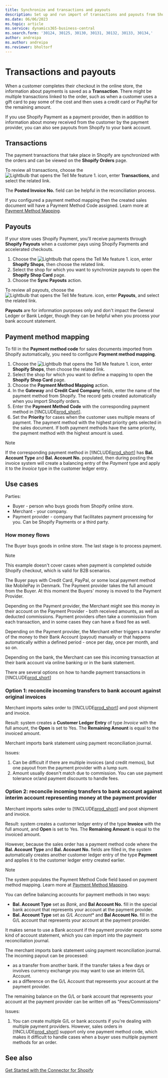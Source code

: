 ```yaml
---
title: Synchronize and transactions and payouts
description: Set up and run import of transactions and payouts from Shopify.
ms.date: 06/06/2023
ms.topic: article
ms.service: dynamics365-business-central
ms.search.form: '30124, 30125, 30130, 30131, 30132, 30133, 30134,'
author: andreipa
ms.author: andreipa
ms.reviewer: bholtorf
---
```


# <a name="transactions-and-payouts"></a>Transactions and payouts

When a customer completes their checkout in the online store, the information about payments is saved as a **Transaction**. There might be multiple transactions linked to the order, such as when a customer uses a gift card to pay some of the cost and then uses a credit card or PayPal for the remaining amount.

If you use Shopify Payment as a payment provider, then in addition to information about money received from the customer by the payment provider, you can also see payouts from Shopify to your bank account.

## <a name="transactions"></a>Transactions

The payment transactions that take place in Shopify are synchronized with the orders and can be viewed on the **Shopify Orders** page.

To review all transactions, choose the ![Lightbulb that opens the Tell Me feature 1.](../media/ui-search/search_small.png "Tell me what you want to do") icon, enter **Transactions**, and select the related link.

The **Posted Invoice No.** field can be helpful in the reconciliation process.

If you configured a payment method mapping then the created sales document will have a Payment Method Code assigned. Learn more at [Payment Method Mapping](#payment-method-mapping).

## <a name="payouts"></a>Payouts

If your store uses Shopify Payment, you'll receive payments through **Shopify Payouts** when a customer pays using Shopify Payments and accelerated checkouts.

1. Choose the ![Lightbulb that opens the Tell Me feature 1.](../media/ui-search/search_small.png "Tell me what you want to do") icon, enter **Shopify Shops**, then choose the related link.
2. Select the shop for which you want to synchronize payouts to open the **Shopify Shop Card** page.
3. Choose the **Sync Payouts** action.

To review all payouts, choose the ![Lightbulb that opens the Tell Me feature.](../media/ui-search/search_small.png "Tell me what you want to do") icon, enter **Payouts**, and select the related link.

**Payouts** are for information purposes only and don't impact the General Ledger or Bank Ledger, though they can be helpful when you process your bank account statement.

## <a name="payment-method-mapping"></a>Payment method mapping

To fill in the **Payment method code** for sales documents imported from Shopify automatically, you need to configure **Payment method mapping**.

1. Choose the ![Lightbulb that opens the Tell Me feature 1.](../media/ui-search/search_small.png "Tell me what you want to do") icon, enter **Shopify Shops**, then choose the related link.
2. Select the shop for which you want to define a mapping to open the **Shopify Shop Card** page.
3. Choose the **Payment Method Mapping** action.
4. In the **Gateway** and **Credit Card Company** fields, enter the name of the payment method from Shopify. The record gets created automatically when you import Shopify orders.
5. Enter the **Payment Method Code** with the corresponding payment method in [!INCLUDE[prod_short](../includes/prod_short.md)].
6. Set the **Priority** for cases when the customer uses multiple means of payment. The payment method with the highest priority gets selected in the sales document. If both payment methods have the same priority, the payment method with the highest amount is used.

> [!NOTE]  
> If the corresponding payment method in [!INCLUDE[prod_short](../includes/prod_short.md)] has **Bal. Account Type** and **Bal. Account No.** populated, then during posting the invoice system will create a balancing entry of the *Payment* type and apply it to the *Invoice* type in the customer ledger entry.

## <a name="use-cases"></a>Use cases
  
Parties:

* Buyer - person who buys goods from Shopify online store.
* Merchant - your company.
* Payment provider - company that facilitates payment processing for you. Can be Shopify Payments or a third party.

### <a name="how-money-flows"></a>How money flows

The Buyer buys goods in online store. The last stage is to process payment.

>[!NOTE]
> This example doesn't cover cases when payment is completed outside Shopify checkout, which is valid for B2B scenarios.
  
The Buyer pays with Credit Card, PayPal, or some local payment method like MobilePay in Denmark. The Payment provider takes the full amount from the Buyer. At this moment the Buyers' money is moved to the Payment Provider.

Depending on the Payment provider, the Merchant might see this money in their account on the Payment Provider - both received amounts, as well as deducted commissions. Payment providers often take a commission from each transaction, and in some cases they can have a fixed fee as well.
  
Depending on the Payment provider, the Merchant either triggers a transfer of the money to their Bank Account (payout) manually or that happens automatically within a defined period - once per day, once per month, and so on.
  
Depending on the bank, the Merchant can see this incoming transaction at their bank account via online banking or in the bank statement.

There are several options on how to handle payment transactions in [!INCLUDE[prod_short](../includes/prod_short.md)]
  
### <a name="option-1-reconcile-incoming-transfers-to-bank-account-against-original-invoices"></a>Option 1: reconcile incoming transfers to bank account against original invoices
  
Merchant imports sales order to [!INCLUDE[prod_short](../includes/prod_short.md)] and post shipment and invoice.

Result: system creates a **Customer Ledger Entry** of type *Invoice* with the full amount, the **Open** is set to Yes. The **Remaining Amount** is equal to the invoiced amount.

Merchant imports bank statement using payment reconciliation journal.

Issues:

1. Can be difficult if there are multiple invoices (and credit memos), but one payout from the payment provider with a lump sum.
2. Amount usually doesn't match due to commission. You can use payment tolerance or/and payment discounts to handle fees.

### <a name="option-2-reconcile-incoming-transfers-to-bank-account-against-interim-account-representing-money-at-the-payment-provider"></a>Option 2: reconcile incoming transfers to bank account against interim account representing money at the payment provider
  
Merchant imports sales order to [!INCLUDE[prod_short](../includes/prod_short.md)] and post shipment and invoice.
  
Result: system creates a customer ledger entry of the type **Invoice** with the full amount, and **Open** is set to Yes. The **Remaining Amount** is equal to the invoiced amount.

However, because the sales order has a payment method code where the **Bal. Account Type** and  **Bal. Account No.** fields are filled in, the system automatically creates another customer ledger entry of the type **Payment** and applies it to the customer ledger entry created earlier.

>[!NOTE]
> The system populates the Payment Method Code field based on payment method mapping. Learn more at [Payment Method Mapping](#payment-method-mapping).
  
You can define balancing accounts for payment methods in two ways:

* **Bal. Account Type** set as *Bank*, and **Bal Account No.** fill in the special bank account that represents your account at the payment provider.
* **Bal. Account Type** set as *G/L Account** and **Bal Account No.** fill in the G/L account that represents your account at the payment provider.

It makes sense to use a Bank account if the payment provider exports some kind of account statement, which you can import into the payment reconciliation journal.

The merchant imports bank statement using payment reconciliation journal. The incoming payout can be processed:

* as a transfer from another bank. If the transfer takes a few days or involves currency exchange you may want to use an interim G/L Account.
* as a difference on the G/L Account that represents your account at the payment provider.
  
The remaining balance on the G/L or bank account that represents your account at the payment provider can be written off as "Fees/Commissions"

Issues:

1. You can create multiple G/L or bank accounts if you're dealing with multiple payment providers. However, sales orders in [!INCLUDE[prod_short](../includes/prod_short.md)] support only one payment method code, which makes it difficult to handle cases when a buyer uses multiple payment methods for an order.

## <a name="see-also"></a>See also

[Get Started with the Connector for Shopify](get-started.md)  
